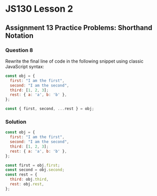 # JS130 Lesson 2

## Assignment 13 Practice Problems: Shorthand Notation

### Question 8

Rewrite the final line of code in the following snippet using classic JavaScript
syntax:

```js
const obj = {
  first: "I am the first",
  second: "I am the second",
  third: [1, 2, 3];
  rest: { a: 'a', b: 'b' },
};

const { first, second, ...rest } = obj;
```

### Solution

```js
const obj = {
  first: "I am the first",
  second: "I am the second",
  third: [1, 2, 3];
  rest: { a: 'a', b: 'b' },
};

const first = obj.first;
const second = obj.second;
const rest = {
  third: obj.third,
  rest: obj.rest,
};
```
